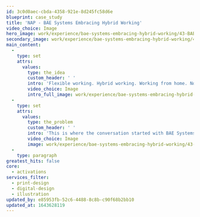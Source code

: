 ```yaml
---
id: 3c0d0aec-cbda-4358-921e-8d245fc58d6e
blueprint: case_study
title: 'NAP - BAE Systems Embracing Hybrid Working'
video_choice: Image
hero_image: work/experience/bae-systems-embracing-hybrid-working/43-BAE-Embracing-Hybrid-Working-Full-Image.jpg
secondary_image: work/experience/bae-systems-embracing-hybrid-working/43-BAE-Embracing-Hybrid-Working-Secondary-Image.jpg
main_content:
  -
    type: set
    attrs:
      values:
        type: the_idea
        custom_header: ' '
        intro: 'Flexible working. Hybrid working. Working from home. No matter what you call it, it looks like it’s here to stay and changing the way we approach work forever. So if you’re rethinking work, you need to rethink your policies right?'
        video_choice: Image
        intro_full_image: work/experience/bae-systems-embracing-hybrid-working/43-BAE-Embracing-Hybrid-Working-Large-Image.jpg
  -
    type: set
    attrs:
      values:
        type: the_problem
        custom_header: ' '
        intro: 'This is where the conversation started with BAE Systems on the brief to produce a suite of supporting documents to help staff and managers work through the practicalities. We created a friendly and engaging look for the project to give the documents an instantly recognisable identity, whilst steering clear of looking like typical policy books. We then produced these as interactive PDFs to fully support people working remotely. Just the job!'
        video_choice: Image
        image: work/experience/bae-systems-embracing-hybrid-working/43-BAE-Embracing-Hybrid-Working-Large-Image-2.jpg
  -
    type: paragraph
greatest_hits: false
core:
  - activations
services_filter:
  - print-design
  - digital-design
  - illustration
updated_by: e85953fb-52c6-4488-8c8b-c90f68b2bb10
updated_at: 1643628119
---
```

